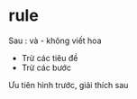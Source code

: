 # rule

Sau : và - không viết hoa

- Trừ các tiêu đề
- Trừ các bước

Ưu tiên hình trước, giải thích sau
